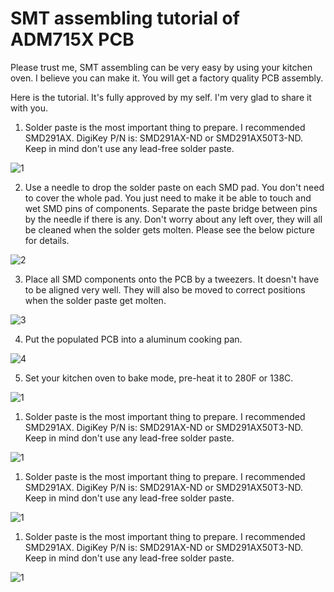 # SMT assembling tutorial of ADM715X PCB

Please trust me, SMT assembling can be very easy by using your kitchen oven. I believe you can make it. You will get a factory quality PCB assembly.

Here is the tutorial. It's fully approved by my self. I'm very glad to share it with you.

1. Solder paste is the most important thing to prepare. I recommended SMD291AX. 
   DigiKey P/N is: SMD291AX-ND or SMD291AX50T3-ND. Keep in mind don't use any lead-free solder paste.

![1](https://github.com/iancanada/DocumentDownload/blob/master/PowerSupply/ADM715X/SMDtutorialPictures/SMDtutorial1.jpg)

2. Use a needle to drop the solder paste on each SMD pad. 
You don't need to cover the whole pad. You just need to make it be able to touch and wet SMD pins of components. Separate the paste bridge between pins  by the needle if there is any. Don't worry about any left over, they will all be cleaned when the solder gets molten.  Please see the below picture for details.

![2](https://github.com/iancanada/DocumentDownload/blob/master/PowerSupply/ADM715X/SMDtutorialPictures/SMDtutorial2.jpg)

3. Place all SMD components onto the PCB by a tweezers. It doesn't have to be aligned very well. They will also be moved to correct positions when the solder paste get molten. 

![3](https://github.com/iancanada/DocumentDownload/blob/master/PowerSupply/ADM715X/SMDtutorialPictures/SMDtutorial3.jpg)

4. Put the populated PCB into a aluminum cooking pan.

![4](https://github.com/iancanada/DocumentDownload/blob/master/PowerSupply/ADM715X/SMDtutorialPictures/SMDtutorial4.jpg)

5. Set your kitchen oven to bake mode, pre-heat it to 280F or 138C. 

![1](https://github.com/iancanada/DocumentDownload/blob/master/PowerSupply/ADM715X/SMDtutorialPictures/SMDtutorial5.jpg)

1. Solder paste is the most important thing to prepare. I recommended SMD291AX. 
   DigiKey P/N is: SMD291AX-ND or SMD291AX50T3-ND. Keep in mind don't use any lead-free solder paste.

![1](https://github.com/iancanada/DocumentDownload/blob/master/PowerSupply/ADM715X/SMDtutorialPictures/SMDtutorial1.jpg)

1. Solder paste is the most important thing to prepare. I recommended SMD291AX. 
   DigiKey P/N is: SMD291AX-ND or SMD291AX50T3-ND. Keep in mind don't use any lead-free solder paste.

![1](https://github.com/iancanada/DocumentDownload/blob/master/PowerSupply/ADM715X/SMDtutorialPictures/SMDtutorial1.jpg)

1. Solder paste is the most important thing to prepare. I recommended SMD291AX. 
   DigiKey P/N is: SMD291AX-ND or SMD291AX50T3-ND. Keep in mind don't use any lead-free solder paste.

![1](https://github.com/iancanada/DocumentDownload/blob/master/PowerSupply/ADM715X/SMDtutorialPictures/SMDtutorial1.jpg)


